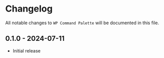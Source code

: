 # Changelog

All notable changes to `WP Command Palette` will be documented in this file.

## 0.1.0 - 2024-07-11

- Initial release
